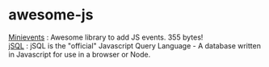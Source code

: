 # awesome-js

[Minievents](https://github.com/allouis/minivents) : Awesome library to add JS events. 355 bytes!  
[jSQL](https://github.com/Pamblam/jSQL) : jSQL is the "official" Javascript Query Language - A database written in Javascript for use in a browser or Node.
